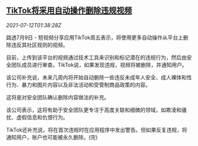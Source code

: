 <!--1626055262000-->
[TikTok将采用自动操作删除违规视频](https://cn.reuters.com/article/tiktok-content-policy-violation-0712-idCNKBS2EI03I)
------

<div><i>2021-07-12T01:38:28Z</i></div><p>路透7月9日 - 短视频分享应用TikTok周五表示，将使用更多自动操作从平台上删除违反其社区规则的视频。</p><p>目前，上传到该平台的视频通过技术工具来识别和标记潜在的违规行为，然后由安全团队成员进行审查。TikTok说，如果发现违规，视频将被删除，并通知用户。</p><p>该公司补充说，未来几周内将开始自动删除一些违反未成年人安全、成人裸体和性行为、暴力和图片内容以及非法活动和受管制商品政策的内容。</p><p>这将是对安全团队确认删除内容做法的补充。</p><p>该公司表示，这将有助于安全团队更专注于高度关联和细微的领域，如欺凌和骚扰、虚假信息和仇恨行为。</p><p>TikTok还补充说，将在首次违规时在应用程序中发出警告。但如果反复违规，将通知用户，账户也可能被永久删除。(完)</p>
